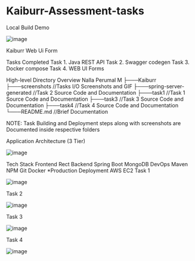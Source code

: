 # Kaiburr-Assessment-tasks

Local Build Demo



![image](https://user-images.githubusercontent.com/87609938/235309018-b4fc6c78-02f4-4309-a788-ddce2d60cc4d.png)



Kaiburr Web Ui Form

Tasks Completed
Task 1. Java REST API
Task 2. Swagger codegen
Task 3. Docker compose
Task 4. WEB UI Forms
 
 High-level Directory Overview
Nalla Perumal M
├───Kaiburr
├───screenshots //Tasks I/O Screenshots and GIF
├───spring-server-generated //Task 2 Source Code and Documentation
├───task1 //Task 1 Source Code and Documentation
├───task3 //Task 3 Source Code and Documentation
├───task4 //Task 4 Source Code and Documentation
└───README.md //Brief Documentation

NOTE: Task Building and Deployment steps along with screenshots are Documented inside respective folders

Application Architecture (3 Tier)


![image](https://user-images.githubusercontent.com/87609938/235308769-6804eac1-133a-4bce-a9e5-4bcd8a7d61b8.png)






Tech Stack
Frontend
Rect
Backend
Spring Boot
MongoDB
DevOps
Maven
NPM
Git
Docker
*Production Deployment
AWS EC2
Task 1



![image](https://user-images.githubusercontent.com/87609938/235308844-84cc0ca4-f942-4617-a169-efbff29c8dba.png)
















Task 2





![image](https://user-images.githubusercontent.com/87609938/235308857-9a38fb82-a486-444f-bbf1-5f40a6f6dbb5.png)














Task 3





![image](https://user-images.githubusercontent.com/87609938/235308870-229e6fc5-570d-4050-9a9b-e5fefaf5715e.png)












Task 4




![image](https://user-images.githubusercontent.com/87609938/235308976-612229cd-3b23-4ba6-ae23-a10d463acbde.png)


